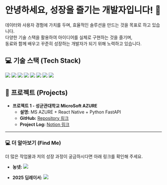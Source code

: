 # 안녕하세요, 성장을 즐기는 개발자입니다! 👋

<p>
    데이터와 사용자 경험에 가치를 두며, 효율적인 솔루션을 만드는 것을 목표로 하고 있습니다. <br/>
    다양한 기술 스택을 활용하여 아이디어를 실체로 구현하는 것을 즐기며, <br/>
    동료와 함께 배우고 꾸준히 성장하는 개발자가 되기 위해 노력하고 있습니다.
</p>

## 💻 기술 스택 (Tech Stack)

<p>
    <img src="https://img.shields.io/badge/Python-3776AB?style=flat-square&logo=Python&logoColor=white"/>
    <img src="https://img.shields.io/badge/FastAPI-009688?style=flat-square&logo=FastAPI&logoColor=white"/>
    <img src="https://img.shields.io/badge/Node.js-339933?style=flat-square&logo=Node.js&logoColor=white"/>
    <img src="https://img.shields.io/badge/React-61DAFB?style=flat-square&logo=React&logoColor=black"/>
    <img src="https://img.shields.io/badge/React%20Native-61DAFB?style=flat-square&logo=React&logoColor=black"/>
    <img src="https://img.shields.io/badge/MySQL-4479A1?style=flat-square&logo=MySQL&logoColor=white"/>
    <img src="https://img.shields.io/badge/Oracle-F80000?style=flat-square&logo=Oracle&logoColor=white"/>
    <img src="https://img.shields.io/badge/R-276DC3?style=flat-square&logo=R&logoColor=white"/>
</p>

## 🚀 프로젝트 (Projects)

* **프로젝트 1 - 성균관대학교 MicroSoft AZURE**
    * **설명:** MS AZURE + React Native + Python FastAPI
    * **GitHub:** [Repository 링크](https://github.com/prayMiyer/AiNuri2.git)
    * **Project Log:** [Notion 링크](https://www.notion.so/MS-_-24cab2bcd0a880df841ec78a2cb9db4f?source=copy_link)

---

### 💻 더 알아보기 (Find Me)

더 많은 작업물과 저의 성장 과정이 궁금하시다면 아래 링크를 확인해 주세요.

* **농넷:**
    [<img src="https://img.shields.io/badge/Notion-000000?style=flat-square&logo=Notion&logoColor=white"/>](https://www.notion.so/254ab2bcd0a880e0b0ffccf52ceaf4f1?source=copy_link)

* **2025 딥레이서:**
    [<img src="https://img.shields.io/badge/Notion-000000?style=flat-square&logo=Notion&logoColor=white"/>](https://www.notion.so/Soldesk-2025-Ai-DeepRacer-248ab2bcd0a880369922e02b6e93e1fc?source=copy_link)
